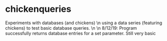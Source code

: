 # chickenqueries
Experiments with databases (and chickens)
\n
using a data series (featuring chickens) to test basic database queries. \n
\n
8/12/19: Program successfully returns database entries for a set parameter. Still very basic
